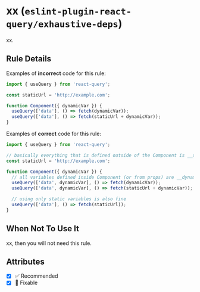 # xx (`eslint-plugin-react-query/exhaustive-deps`)

xx.

## Rule Details

Examples of **incorrect** code for this rule:

```js
import { useQuery } from 'react-query';

const staticUrl = 'http://example.com';

function Component({ dynamicVar }) {
  useQuery(['data'], () => fetch(dynamicVar));
  useQuery(['data'], () => fetch(staticUrl + dynamicVar));
}
```

Examples of **correct** code for this rule:

```js
import { useQuery } from 'react-query';

// basically everything that is defined outside of the Component is __static__
const staticUrl = 'http://example.com';

function Component({ dynamicVar }) {
  // all variables defined inside Component (or from props) are __dynamic__
  useQuery(['data', dynamicVar], () => fetch(dynamicVar));
  useQuery(['data', dynamicVar], () => fetch(staticUrl + dynamicVar));

  // using only static variables is also fine
  useQuery(['data'], () => fetch(staticUrl));
}
```

## When Not To Use It

xx, then you will not need this rule.

## Attributes

- [x] ✅ Recommended
- [x] 🔧 Fixable
